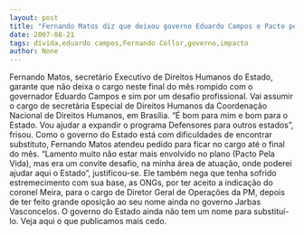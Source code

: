 ```yaml
---
layout: post
title: "Fernando Matos diz que deixou governo Eduardo Campos e Pacto pela Vida por convite irrecusável"
date: 2007-08-21
tags: dívida,eduardo campos,Fernando Collor,governo,impacto
author: None
---
```

Fernando Matos, secret&aacute;rio Executivo de Direitos Humanos do Estado, garante que n&atilde;o deixa o cargo neste final do m&ecirc;s rompido com o governador Eduardo Campos e sim por um desafio profissional. Vai assumir o cargo de secret&aacute;ria Especial de Direitos Humanos da Coordena&ccedil;&atilde;o Nacional de Direitos Humanos, em Bras&iacute;lia. &ldquo;&Eacute; bom para mim e bom para o Estado. Vou ajudar a expandir o programa Defensores para outros estados&rdquo;, frisou.
Como o governo do Estado est&aacute; com dificuldades de encontrar substituto, Fernando Matos atendeu pedido para ficar no cargo at&eacute; o final do m&ecirc;s.
&ldquo;Lamento muito n&atilde;o estar mais envolvido no plano (Pacto Pela Vida), mas era um convite desafio, na minha &aacute;rea de atua&ccedil;&atilde;o, onde poderei ajudar aqui o Estado&rdquo;, justificou-se. Ele tamb&eacute;m nega que tenha sofrido estremecimento com sua base, as ONGs, por ter aceito a indica&ccedil;&atilde;o do coronel Meira, para o cargo de Diretor Geral de Opera&ccedil;&otilde;es da PM, depois de ter feito grande oposi&ccedil;&atilde;o ao seu nome ainda no governo Jarbas Vasconcelos.
O governo do Estado ainda n&atilde;o tem um nome para substitu&iacute;-lo. Veja aqui o que publicamos mais cedo. 